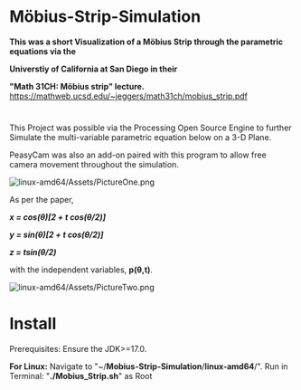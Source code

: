 
# Möbius-Strip-Simulation

__This was a short Visualization of a Möbius Strip through the parametric equations via the__


__Universtiy of California at San Diego in their__

__"Math 31CH: Möbius strip" lecture.__
https://mathweb.ucsd.edu/~jeggers/math31ch/mobius_strip.pdf
#
This Project was possible via the Processing Open Source Engine to further Simulate the
multi-variable parametric equation below on a 3-D Plane.

PeasyCam was also an add-on paired with this program to allow free camera movement
throughout the simulation.




![linux-amd64/Assets/PictureOne.png](https://github.com/eeden2/Mobius_Strip/blob/be917c7584d3d9f99b3337e26bb8cf7e04b1f848/linux-amd64/Assets/PictureOne.png)

As per the paper,


**_x = cos(θ)[2 + t cos(θ/2)]_**


**_y = sin(θ)[2 + t cos(θ/2)]_**


**_z = tsin(θ/2)_**


with the independent variables, **p(θ,t)**.

![linux-amd64/Assets/PictureTwo.png](https://github.com/eeden2/Mobius_Strip/blob/2b712a7d4caa31a3367b7e28ce7ba4f1ff63300b/linux-amd64/Assets/PictureTwo.png)
# Install
Prerequisites:
Ensure the JDK>=17.0.

__For Linux:__
Navigate to "~/**Mobius-Strip-Simulation**/**linux-amd64**/".
Run in Terminal:
"**./Mobius_Strip.sh**" as Root

